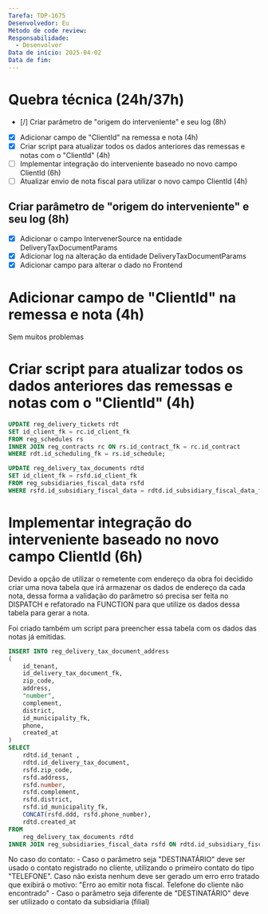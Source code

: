 ```yaml
---
Tarefa: TDP-1675
Desenvolvedor: Eu
Método de code review: 
Responsabilidade:
  - Desenvolver
Data de início: 2025-04-02
Data de fim:
---
```

# Quebra técnica (24h/37h)

- [/] Criar parâmetro de "origem do interveniente" e seu log (8h)
- [x] Adicionar campo de "ClientId" na remessa e nota (4h)
- [x] Criar script para atualizar todos os dados anteriores das remessas e notas com o "ClientId" (4h)
- [ ] Implementar integração do interveniente baseado no novo campo ClientId (6h)
- [ ] Atualizar envio de nota fiscal para utilizar o novo campo ClientId (4h)

## Criar parâmetro de "origem do interveniente" e seu log (8h)

- [x] Adicionar o campo IntervenerSource na entidade DeliveryTaxDocumentParams
- [x] Adicionar log na alteração da entidade DeliveryTaxDocumentParams
- [x] Adicionar campo para alterar o dado no Frontend

# Adicionar campo de "ClientId" na remessa e nota (4h)

Sem muitos problemas

# Criar script para atualizar todos os dados anteriores das remessas e notas com o "ClientId" (4h)

```sql
UPDATE reg_delivery_tickets rdt
SET id_client_fk = rc.id_client_fk
FROM reg_schedules rs
INNER JOIN reg_contracts rc ON rs.id_contract_fk = rc.id_contract
WHERE rdt.id_scheduling_fk = rs.id_schedule;

UPDATE reg_delivery_tax_documents rdtd
SET id_client_fk = rsfd.id_client_fk
FROM reg_subsidiaries_fiscal_data rsfd 
WHERE rsfd.id_subsidiary_fiscal_data = rdtd.id_subsidiary_fiscal_data_fk;
```

# Implementar integração do interveniente baseado no novo campo ClientId (6h)

Devido a opção de utilizar o remetente com endereço da obra foi decidido criar uma nova tabela que irá armazenar os dados de endereço da cada nota, dessa forma a validação do parâmetro só precisa ser feita no DISPATCH e refatorado na FUNCTION para que utilize os dados dessa tabela para gerar a nota.

Foi criado também um script para preencher essa tabela com os dados das notas já emitidas.
```sql
INSERT INTO reg_delivery_tax_document_address 
(
    id_tenant,
    id_delivery_tax_document_fk,
    zip_code,
    address,
    "number",
    complement,
    district,
    id_municipality_fk,
    phone,
    created_at
)
SELECT 
    rdtd.id_tenant ,
    rdtd.id_delivery_tax_document,
    rsfd.zip_code,
    rsfd.address, 
    rsfd.number,
    rsfd.complement,
    rsfd.district,
    rsfd.id_municipality_fk,
    CONCAT(rsfd.ddd, rsfd.phone_number),
    rdtd.created_at
FROM 
    reg_delivery_tax_documents rdtd
INNER JOIN reg_subsidiaries_fiscal_data rsfd ON rdtd.id_subsidiary_fiscal_data_fk = rsfd.id_subsidiary_fiscal_data;
```

No caso do contato:
	- Caso o parâmetro seja "DESTINATÁRIO" deve ser usado o contato registrado no cliente, utilizando o primeiro contato do tipo "TELEFONE". Caso não exista nenhum deve ser gerado um erro erro tratado que exibirá o motivo: "Erro ao emitir nota fiscal. Telefone do cliente não encontrado"
	- Caso o parâmetro seja diferente de "DESTINATÁRIO" deve ser utilizado o contato da subsidiaria (filial)

